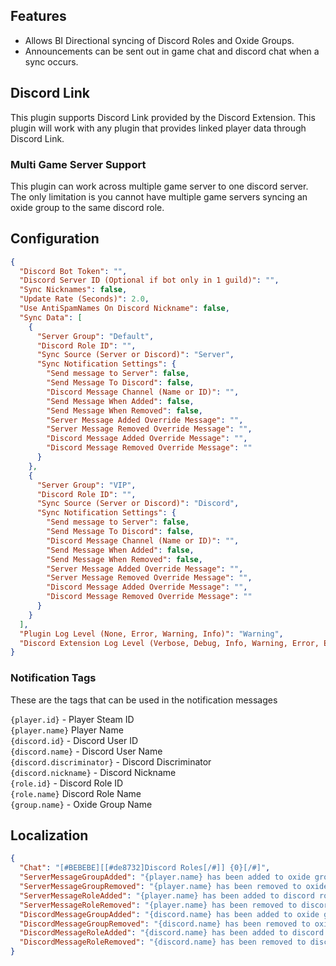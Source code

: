 ﻿## Features

* Allows BI Directional syncing of Discord Roles and Oxide Groups.
* Announcements can be sent out in game chat and discord chat when a sync occurs.

## Discord Link
This plugin supports Discord Link provided by the Discord Extension.
This plugin will work with any plugin that provides linked player data through Discord Link.


### Multi Game Server Support

This plugin can work across multiple game server to one discord server. 
The only limitation is you cannot have multiple game servers syncing an oxide group to the same discord role.

## Configuration

```json
{
  "Discord Bot Token": "",
  "Discord Server ID (Optional if bot only in 1 guild)": "",
  "Sync Nicknames": false,
  "Update Rate (Seconds)": 2.0,
  "Use AntiSpamNames On Discord Nickname": false,
  "Sync Data": [
    {
      "Server Group": "Default",
      "Discord Role ID": "",
      "Sync Source (Server or Discord)": "Server",
      "Sync Notification Settings": {
        "Send message to Server": false,
        "Send Message To Discord": false,
        "Discord Message Channel (Name or ID)": "",
        "Send Message When Added": false,
        "Send Message When Removed": false,
        "Server Message Added Override Message": "",
        "Server Message Removed Override Message": "",
        "Discord Message Added Override Message": "",
        "Discord Message Removed Override Message": ""
      }
    },
    {
      "Server Group": "VIP",
      "Discord Role ID": "",
      "Sync Source (Server or Discord)": "Discord",
      "Sync Notification Settings": {
        "Send message to Server": false,
        "Send Message To Discord": false,
        "Discord Message Channel (Name or ID)": "",
        "Send Message When Added": false,
        "Send Message When Removed": false,
        "Server Message Added Override Message": "",
        "Server Message Removed Override Message": "",
        "Discord Message Added Override Message": "",
        "Discord Message Removed Override Message": ""
      }
    }
  ],
  "Plugin Log Level (None, Error, Warning, Info)": "Warning",
  "Discord Extension Log Level (Verbose, Debug, Info, Warning, Error, Exception, Off)": "Info"
}
```

### Notification Tags
These are the tags that can be used in the notification messages

`{player.id}` - Player Steam ID  
`{player.name}` Player Name  
`{discord.id}` - Discord User ID  
`{discord.name}` - Discord User Name  
`{discord.discriminator}` - Discord Discriminator  
`{discord.nickname}` - Discord Nickname  
`{role.id}` - Discord Role ID  
`{role.name}` Discord Role Name  
`{group.name}` - Oxide Group Name

## Localization

```json
{
  "Chat": "[#BEBEBE][[#de8732]Discord Roles[/#]] {0}[/#]",
  "ServerMessageGroupAdded": "{player.name} has been added to oxide group {group.name}",
  "ServerMessageGroupRemoved": "{player.name} has been removed to oxide group {group.name}",
  "ServerMessageRoleAdded": "{player.name} has been added to discord role {role.name}",
  "ServerMessageRoleRemoved": "{player.name} has been removed to discord role {role.name}",
  "DiscordMessageGroupAdded": "{discord.name} has been added to oxide group {group.name}",
  "DiscordMessageGroupRemoved": "{discord.name} has been removed to oxide group {group.name}",
  "DiscordMessageRoleAdded": "{discord.name} has been added to discord role {role.name}",
  "DiscordMessageRoleRemoved": "{discord.name} has been removed to discord role {role.name}"
}
```